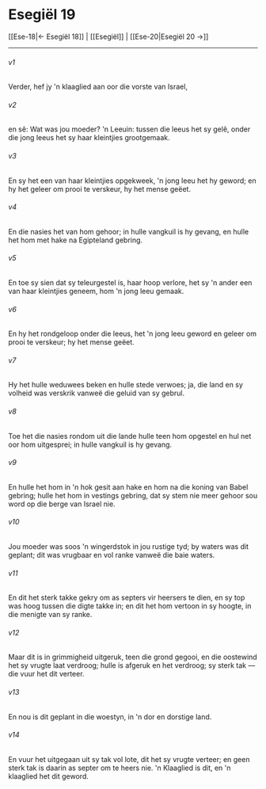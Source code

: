 # Esegiël 19

[[Ese-18|← Esegiël 18]] | [[Esegiël]] | [[Ese-20|Esegiël 20 →]]
***

###### v1
Verder, hef jy 'n klaaglied aan oor die vorste van Israel, 
###### v2
en sê: Wat was jou moeder? 'n Leeuin: tussen die leeus het sy gelê, onder die jong leeus het sy haar kleintjies grootgemaak. 
###### v3
En sy het een van haar kleintjies opgekweek, 'n jong leeu het hy geword; en hy het geleer om prooi te verskeur, hy het mense geëet. 
###### v4
En die nasies het van hom gehoor; in hulle vangkuil is hy gevang, en hulle het hom met hake na Egipteland gebring. 
###### v5
En toe sy sien dat sy teleurgestel is, haar hoop verlore, het sy 'n ander een van haar kleintjies geneem, hom 'n jong leeu gemaak. 
###### v6
En hy het rondgeloop onder die leeus, het 'n jong leeu geword en geleer om prooi te verskeur; hy het mense geëet. 
###### v7
Hy het hulle weduwees beken en hulle stede verwoes; ja, die land en sy volheid was verskrik vanweë die geluid van sy gebrul. 
###### v8
Toe het die nasies rondom uit die lande hulle teen hom opgestel en hul net oor hom uitgesprei; in hulle vangkuil is hy gevang. 
###### v9
En hulle het hom in 'n hok gesit aan hake en hom na die koning van Babel gebring; hulle het hom in vestings gebring, dat sy stem nie meer gehoor sou word op die berge van Israel nie. 
###### v10
Jou moeder was soos 'n wingerdstok in jou rustige tyd; by waters was dit geplant; dit was vrugbaar en vol ranke vanweë die baie waters. 
###### v11
En dit het sterk takke gekry om as septers vir heersers te dien, en sy top was hoog tussen die digte takke in; en dit het hom vertoon in sy hoogte, in die menigte van sy ranke. 
###### v12
Maar dit is in grimmigheid uitgeruk, teen die grond gegooi, en die oostewind het sy vrugte laat verdroog; hulle is afgeruk en het verdroog; sy sterk tak — die vuur het dit verteer. 
###### v13
En nou is dit geplant in die woestyn, in 'n dor en dorstige land. 
###### v14
En vuur het uitgegaan uit sy tak vol lote, dit het sy vrugte verteer; en geen sterk tak is daarin as septer om te heers nie. 'n Klaaglied is dit, en 'n klaaglied het dit geword. 
